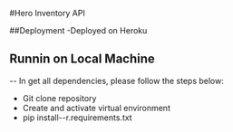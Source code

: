 #Hero Inventory API

##Deployment
-Deployed on Heroku

## Runnin on Local Machine
-- In get all dependencies, please follow the steps below:
- Git clone repository
- Create and activate virtual environment
- pip install--r.requirements.txt